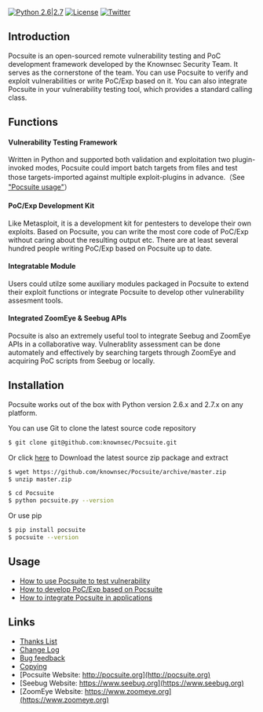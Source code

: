 [![Python 2.6|2.7](https://img.shields.io/badge/python-2.6|2.7-yellow.svg)](https://www.python.org/) [![License](https://img.shields.io/badge/license-GPLv2-red.svg)](https://raw.githubusercontent.com/knownsec/Pocsuite/master/docs/COPYING) [![Twitter](https://img.shields.io/badge/twitter-@seebug-blue.svg)](https://twitter.com/sebug)

Introduction
----
Pocsuite is an open-sourced remote vulnerability testing and PoC development framework developed by the Knownsec Security Team. It serves as the cornerstone of the team.
You can use Pocsuite to verify and exploit vulnerabilities or write PoC/Exp based on it. You can also integrate Pocsuite in your vulnerability testing tool, which provides a standard calling class.


Functions
---------
#### Vulnerability Testing Framework
Written in Python and supported both validation and exploitation two plugin-invoked modes, Pocsuite could import batch targets from files and test those targets-imported against multiple exploit-plugins in advance.（See ["Pocsuite usage"](../USAGE.md)）

#### PoC/Exp Development Kit
Like Metasploit, it is a development kit for pentesters to develope their own exploits. Based on Pocsuite, you can write the most core code of PoC/Exp without caring about the resulting output etc. There are at least several hundred people writing PoC/Exp based on Pocsuite up to date.

#### Integratable Module
Users could utilze some auxiliary modules packaged in Pocsuite to extend their exploit functions or integrate Pocsuite to develop other vulnerability assesment tools.

#### Integrated ZoomEye & Seebug APIs
Pocsuite is also an extremely useful tool to integrate Seebug and ZoomEye APIs in a collaborative way. Vulnerablity assessment can be done automately and effectively by searching targets through ZoomEye and acquiring PoC scripts from Seebug or locally.


Installation
-----
Pocsuite works out of the box with Python version 2.6.x and 2.7.x on any platform.

You can use Git to clone the latest source code repository

``` bash
$ git clone git@github.com:knownsec/Pocsuite.git
```
Or click [here](https://github.com/knownsec/Pocsuite/archive/master.zip) to Download the latest source zip package and extract

``` bash
$ wget https://github.com/knownsec/Pocsuite/archive/master.zip
$ unzip master.zip
```

``` bash
$ cd Pocsuite
$ python pocsuite.py --version
```

Or use pip

``` bash
$ pip install pocsuite
$ pocsuite --version
```

Usage
------
* [How to use Pocsuite to test vulnerability](./docs/USAGE.md)
* [How to develop PoC/Exp based on Pocsuite](./docs/CODING.md)
* [How to integrate Pocsuite in applications](./docs/INTEGRATE.md)

Links
---------
* [Thanks List](./docs/THANKS.md)
* [Change Log](./docs/CHANGELOG.md)
* [Bug feedback](https://github.com/knownsec/Pocsuite/issues)
* [Copying](./docs/COPYING)
* [Pocsuite Website: http://pocsuite.org](http://pocsuite.org)
* [Seebug Website: https://www.seebug.org](https://www.seebug.org)
* [ZoomEye Website: https://www.zoomeye.org](https://www.zoomeye.org)
